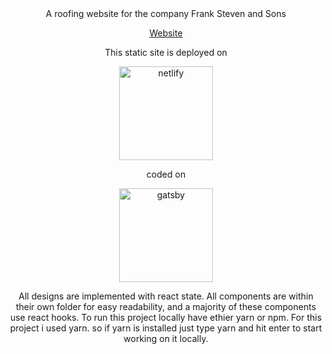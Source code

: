 <div align="center">
A roofing website for the company Frank Steven and Sons 

[Website](https://www.fstevenroofing.com/)


This static site is deployed on 

<img src="https://prnewswire2-a.akamaihd.net/p/1893751/sp/189375100/thumbnail/entry_id/1_mkrd7ymg/def_height/962/def_width/1838/version/100011/type/2/q/100" alt="netlify"
	title="netlify" width="150" height="150" />

coded on 

<img src="https://images.ctfassets.net/fo9twyrwpveg/2Z3ypYgk7CkCWcMkKOAgkU/f8aa4a1d3a9ad189abd7e4465af7d34d/Gatsby.jpg" alt="gatsby"
	title="gatsby" width="150" height="150" />


All designs are implemented with react state. All components are within their own folder for easy readability, and a majority of these components use react hooks. To run this project locally have ethier yarn or npm. For this project i used yarn. so if yarn is installed just type yarn and hit enter to start working on it locally. 


</div>











